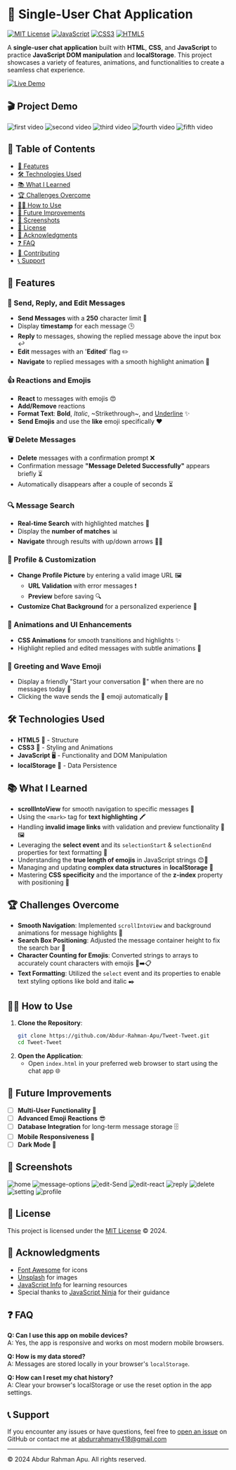 # 💬 Single-User Chat Application

[![MIT License](https://img.shields.io/badge/License-MIT-yellow.svg)](LICENSE)
[![JavaScript](https://img.shields.io/badge/JavaScript-ES6+-yellow.svg)](https://developer.mozilla.org/en-US/docs/Web/JavaScript)
[![CSS3](https://img.shields.io/badge/CSS3-3.0-blue.svg)](https://developer.mozilla.org/en-US/docs/Web/CSS)
[![HTML5](https://img.shields.io/badge/HTML5-5.0-orange.svg)](https://developer.mozilla.org/en-US/docs/Web/HTML)

A **single-user chat application** built with **HTML**, **CSS**, and **JavaScript** to practice **JavaScript DOM manipulation** and **localStorage**. This project showcases a variety of features, animations, and functionalities to create a seamless chat experience.

[![Live Demo](https://img.shields.io/badge/Live-Demo-green)](https://abdur-rahman-apu.github.io/Tweet-Tweet/)

## 🎬 Project Demo

![first video](./assets/project-video/project-1.gif)
![second video](./assets/project-video/project-2.gif)
![third video](./assets/project-video/project-3.gif)
![fourth video](./assets/project-video/project-4.gif)
![fifth video](./assets/project-video/project-5.gif)

## 📑 Table of Contents

- [🚀 Features](#-features)
- [🛠️ Technologies Used](#-technologies-used)
- [📚 What I Learned](#-what-i-learned)
- [🏆 Challenges Overcome](#-challenges-overcome)
- [🧑‍💻 How to Use](#-how-to-use)
- [🔮 Future Improvements](#-future-improvements)
- [📸 Screenshots](#-screenshots)
- [📝 License](#-license)
- [📣 Acknowledgments](#-acknowledgments)
- [❓ FAQ](#-faq)
- [🤝 Contributing](#-contributing)
- [📞 Support](#-support)

## 🚀 Features

### 📨 Send, Reply, and Edit Messages

- **Send Messages** with a **250** character limit 📝
- Display **timestamp** for each message 🕒
- **Reply** to messages, showing the replied message above the input box ↩️
- **Edit** messages with an '**Edited**' flag ✏️
- **Navigate** to replied messages with a smooth highlight animation 🎯

### 👍 Reactions and Emojis

- **React** to messages with emojis 😍
- **Add/Remove** reactions
- **Format Text**: **Bold**, _Italic_, ~Strikethrough~, and <u>Underline</u> ✨
- **Send Emojis** and use the **like** emoji specifically ❤️

### 🗑️ Delete Messages

- **Delete** messages with a confirmation prompt ❌
- Confirmation message **"Message Deleted Successfully"** appears briefly ⏳
- Automatically disappears after a couple of seconds ⏳

### 🔍 Message Search

- **Real-time Search** with highlighted matches 🔦
- Display the **number of matches** 📊
- **Navigate** through results with up/down arrows 🔼🔽

### 👤 Profile & Customization

- **Change Profile Picture** by entering a valid image URL 🖼️
  - **URL Validation** with error messages ❗
  - **Preview** before saving 🔍
- **Customize Chat Background** for a personalized experience 🎨

### 🎨 Animations and UI Enhancements

- **CSS Animations** for smooth transitions and highlights ✨
- Highlight replied and edited messages with subtle animations 🌟

### 👋 Greeting and Wave Emoji

- Display a friendly "Start your conversation 👋" when there are no messages today 🌅
- Clicking the wave sends the 👋 emoji automatically 🎉

## 🛠️ Technologies Used

- **HTML5** 📄 - Structure
- **CSS3** 🎨 - Styling and Animations
- **JavaScript** 🖥️ - Functionality and DOM Manipulation
- **localStorage** 💾 - Data Persistence

## 📚 What I Learned

- **scrollIntoView** for smooth navigation to specific messages 🔄
- Using the `<mark>` tag for **text highlighting** 🖍️
- Handling **invalid image links** with validation and preview functionality 🚫🖼️
- Leveraging the **select event** and its `selectionStart` & `selectionEnd` properties for text formatting 📝
- Understanding the **true length of emojis** in JavaScript strings 😊🔢
- Managing and updating **complex data structures** in **localStorage** 📂
- Mastering **CSS specificity** and the importance of the **z-index** property with positioning 📏

## 🏆 Challenges Overcome

- **Smooth Navigation**: Implemented `scrollIntoView` and background animations for message highlights 🚀
- **Search Box Positioning**: Adjusted the message container height to fix the search bar 📐
- **Character Counting for Emojis**: Converted strings to arrays to accurately count characters with emojis 🔢➡️📋
- **Text Formatting**: Utilized the `select` event and its properties to enable text styling options like bold and italic ✒️

## 🧑‍💻 How to Use

1. **Clone the Repository**:
   ```bash
   git clone https://github.com/Abdur-Rahman-Apu/Tweet-Tweet.git
   cd Tweet-Tweet
   ```
2. **Open the Application**:
   - Open `index.html` in your preferred web browser to start using the chat app 🌐

## 🔮 Future Improvements

- [ ] **Multi-User Functionality** 👥
- [ ] **Advanced Emoji Reactions** 😎
- [ ] **Database Integration** for long-term message storage 🗄️
- [ ] **Mobile Responsiveness** 📱
- [ ] **Dark Mode** 🌙

## 📸 Screenshots

![home](./assets/screenshots/home.png)
![message-options](./assets/screenshots/message-options.jpg)
![edit-Send](./assets/screenshots/edit.jpg)
![edit-react](./assets/screenshots/edit-react.jpg)
![reply](./assets/screenshots/reply.jpg)
![delete](./assets/screenshots/delete%20message.jpg)
![setting](./assets/screenshots/settings.jpg)
![profile](./assets/screenshots/changeProfile.jpg)

## 📝 License

This project is licensed under the [MIT License](LICENSE) © 2024.

## 📣 Acknowledgments

- [Font Awesome](https://fontawesome.com/) for icons
- [Unsplash](https://unsplash.com/) for images
- [JavaScript Info](https://javascript.info/) for learning resources
- Special thanks to [JavaScript Ninja](https://webdeveloperbd.net/js-bootcamp/) for their guidance

## ❓ FAQ

**Q: Can I use this app on mobile devices?**  
A: Yes, the app is responsive and works on most modern mobile browsers.

**Q: How is my data stored?**  
A: Messages are stored locally in your browser's `localStorage`.

**Q: How can I reset my chat history?**  
A: Clear your browser's localStorage or use the reset option in the app settings.

## 📞 Support

If you encounter any issues or have questions, feel free to [open an issue](https://github.com/yourusername/chat-app/issues) on GitHub or contact me at [abdurrahmany418@gmail.com](mailto:abdurrahmany418@gmail.com)

---

&copy; 2024 Abdur Rahman Apu. All rights reserved.
